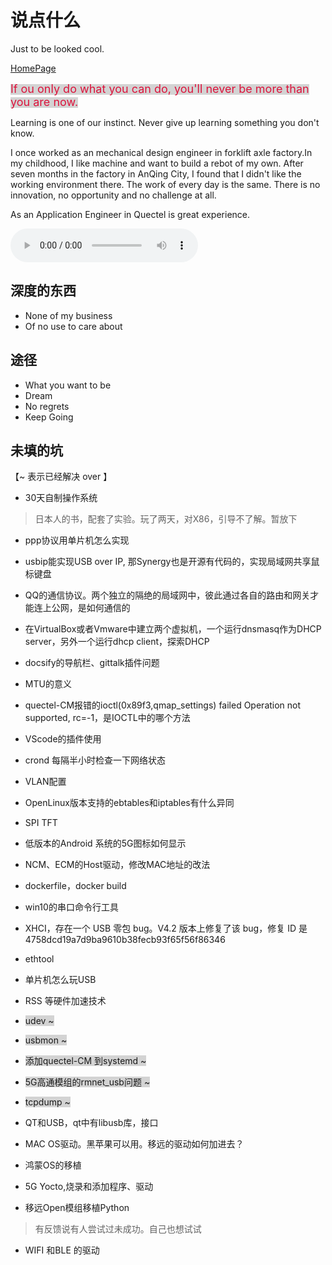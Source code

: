 说点什么
=====

Just to be looked cool.

[HomePage](http://QuectelWB.github.io/myStudy)


<span style="background-color: #D3D3D3"><font size=4 color=#DC143C>If ou only do what you can do, you'll never be more than you are now. </font></span>

<p style="background-image: url(Castle.jpeg)" color=#00FF00>

Learning is one of our instinct.
Never give up learning something you don't know.

I once worked as an mechanical design engineer in forklift axle factory.In my childhood, I like machine and want to build a rebot of my own. 
After seven months in the factory in AnQing City, I found that I didn't like the working environment there. The work of every day is the same. There is no innovation, no opportunity and no challenge at all.


As an Application Engineer in Quectel is great experience.

</p>


<audio id="audio" src="_media/test.mp3" controls="controls" autoplay="autoplay" loop="loop">
</audio>


深度的东西
--------

  * None of my business
  * Of no use to care about



途径
------------

* What you want to be
* Dream
* No regrets
* Keep Going



未填的坑
-----------------

【~ 表示已经解决 over 】

* 30天自制操作系统
> 日本人的书，配套了实验。玩了两天，对X86，引导不了解。暂放下

* ppp协议用单片机怎么实现

* usbip能实现USB over IP, 那Synergy也是开源有代码的，实现局域网共享鼠标键盘

* QQ的通信协议。两个独立的隔绝的局域网中，彼此通过各自的路由和网关才能连上公网，是如何通信的

* 在VirtualBox或者Vmware中建立两个虚拟机，一个运行dnsmasq作为DHCP server，另外一个运行dhcp client，探索DHCP

* docsify的导航栏、gittalk插件问题

* MTU的意义

* quectel-CM报错的ioctl(0x89f3,qmap_settings) failed Operation not supported, rc=-1，是IOCTL中的哪个方法

* VScode的插件使用

* crond 每隔半小时检查一下网络状态

* VLAN配置

* OpenLinux版本支持的ebtables和iptables有什么异同

* SPI TFT

* 低版本的Android 系统的5G图标如何显示

* NCM、ECM的Host驱动，修改MAC地址的改法

* dockerfile，docker build 

* win10的串口命令行工具

* XHCI，存在一个 USB 零包 bug。V4.2 版本上修复了该 bug，修复 ID 是 4758dcd19a7d9ba9610b38fecb93f65f56f86346

* ethtool

* 单片机怎么玩USB

* RSS 等硬件加速技术

* <span style="background-color: #D3D3D3">udev ~</span>

* <span style="background-color: #D3D3D3">usbmon ~</span>

* <span style="background-color: #D3D3D3">添加quectel-CM 到systemd ~ </span>

* <span style="background-color: #D3D3D3">5G高通模组的rmnet_usb问题 ~ </span>

* <span style="background-color: #D3D3D3">tcpdump ~ </span>

* QT和USB，qt中有libusb库，接口

* MAC OS驱动。黑苹果可以用。移远的驱动如何加进去？

* 鸿蒙OS的移植

* 5G Yocto,烧录和添加程序、驱动

* 移远Open模组移植Python
> 有反馈说有人尝试过未成功。自己也想试试

* WIFI 和BLE 的驱动
